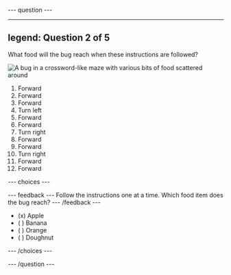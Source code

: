 --- question ---

---
legend: Question 2 of 5
---

What food will the bug reach when these instructions are followed?

![A bug in a crossword-like maze with various bits of food scattered around](images/quiz/q2.png)

1. Forward
2. Forward
3. Forward
4. Turn left
5. Forward
6. Forward
7. Turn right
8. Forward
9. Forward
10. Turn right
11. Forward
12. Forward

--- choices ---

--- feedback ---
Follow the instructions one at a time.  Which food item does the bug reach?
--- /feedback ---

- (x) Apple
- ( ) Banana
- ( ) Orange
- ( ) Doughnut

--- /choices ---

--- /question ---
